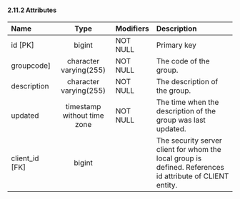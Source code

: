 #### 2.11.2 Attributes

| Name           |            Type             | Modifiers | Description                                                                                               |
|:---------------|:---------------------------:|:----------|:----------------------------------------------------------------------------------------------------------|
| id [PK]        |           bigint            | NOT NULL  | Primary key                                                                                               |
| groupcode]     |   character varying(255)    | NOT NULL  | The code of the group.                                                                                    |
| description    |   character varying(255)    | NOT NULL  | The description of the group.                                                                             |
| updated        | timestamp without time zone | NOT NULL  | The time when the description of the group was last updated.                                              |
| client_id [FK] |           bigint            |           | The security server client for whom the local group is defined. References id attribute of CLIENT entity. |